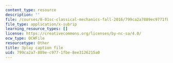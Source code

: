 ```yaml
---
content_type: resource
description: ''
file: /courses/8-01sc-classical-mechanics-fall-2016/799ca2a7889ec9771fbe8ee3126215a0_4K539RaRDXU.srt
file_type: application/x-subrip
learning_resource_types: []
license: https://creativecommons.org/licenses/by-nc-sa/4.0/
ocw_type: OCWFile
resourcetype: Other
title: 3play caption file
uid: 799ca2a7-889e-c977-1fbe-8ee3126215a0
---
```

